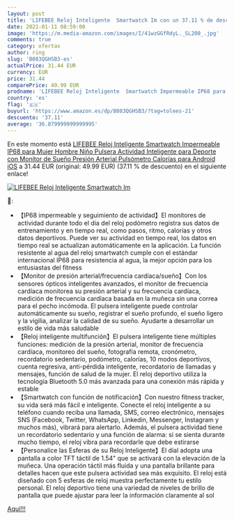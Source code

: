 ```yaml
---
layout: post
title: 'LIFEBEE Reloj Inteligente  Smartwatch Im con un 37.11 % de descuento'
date: 2021-01-11 08:59:00
image: 'https://m.media-amazon.com/images/I/41wzGGfRdyL._SL200_.jpg'
comments: true
category: ofertas
author: ring
slug: 'B083QGHSB3-es'
actualPrice: 31.44 EUR
currency: EUR
price: 31.44
comparePrice: 49.99 EUR
prodname: 'LIFEBEE Reloj Inteligente  Smartwatch Impermeable IP68 para Mujer Hombre Niño  Pulsera Actividad Inteligente para Deporte con Monitor de Sueño  Presión Arterial  Pulsómetro  Calorías para Android iOS'
country: 'es'
flag: '🇪🇸'
buyurl: 'https://www.amazon.es/dp/B083QGHSB3/?tag=tolees-21'
descuento: '37.11'
average: '36.879999999999995'
---
```


En este momento está [LIFEBEE Reloj Inteligente  Smartwatch Impermeable IP68 para Mujer Hombre Niño  Pulsera Actividad Inteligente para Deporte con Monitor de Sueño  Presión Arterial  Pulsómetro  Calorías para Android iOS](https://www.amazon.es/dp/B083QGHSB3/?tag=tolees-21) a 31.44 EUR (original: 49.99 EUR) (37.11 %  de descuento) en el siguiente enlace!

[![LIFEBEE Reloj Inteligente  Smartwatch Im](https://m.media-amazon.com/images/I/41wzGGfRdyL._SL200_.jpg)](https://www.amazon.es/dp/B083QGHSB3/?tag=tolees-21)

🔎:

- 【IP68 impermeable y seguimiento de actividad】El monitores de actividad durante todo el día del reloj podómetro registra sus datos de entrenamiento y en tiempo real, como pasos, ritmo, calorías y otros datos deportivos. Puede ver su actividad en tiempo real, los datos en tiempo real se actualizan automáticamente en la aplicación. La función resistente al agua del reloj smartwatch cumple con el estándar internacional IP68 para resistencia al agua, la mejor opción para los entusiastas del fitness
- 【Monitor de presión arterial/frecuencia cardíaca/sueño】Con los sensores ópticos inteligentes avanzados, el monitor de frecuencia cardíaca monitorea su presión arterial y su frecuencia cardíaca, medición de frecuencia cardíaca basada en la muñeca sin una correa para el pecho incómoda. El pulsera inteligente puede controlar automáticamente su sueño, registrar el sueño profundo, el sueño ligero y la vigilia, analizar la calidad de su sueño. Ayudarte a desarrollar un estilo de vida más saludable
- 【Reloj inteligente multifunción】El pulsera inteligente tiene múltiples funciones: medición de la presión arterial, monitor de frecuencia cardíaca, monitoreo del sueño, fotografía remota, cronómetro, recordatorio sedentario, podómetro, calorías, 10 modos deportivos, cuenta regresiva, anti-pérdida inteligente, recordatorio de llamadas y mensajes, función de salud de la mujer. El reloj deportivo utiliza la tecnología Bluetooth 5.0 más avanzada para una conexión más rápida y estable
- 【Smartwatch con función de notificación】Con nuestro fitness tracker, su vida será más fácil e inteligente. Conecte el reloj inteligente a su teléfono cuando reciba una llamada, SMS, correo electrónico, mensajes SNS (Facebook, Twitter, WhatsApp, Linkedin, Messenger, Instagram y muchos más), vibrará para alertarlo. Además, el pulsera actividad tiene un recordatorio sedentario y una función de alarma: si se sienta durante mucho tiempo, el reloj vibra para recordarle que debe estirarse
- 【Personalice las Esferas de su Reloj Inteligente】El dial adopta una pantalla a color TFT táctil de 1.54" que se activará con la elevación de la muñeca. Una operación táctil más fluida y una pantalla brillante para detalles hacen que este pulsera actividad sea más exquisito. El reloj está diseñado con 5 esferas de reloj muestra perfectamente tu estilo personal. El reloj deportivo tiene una variedad de niveles de brillo de pantalla que puede ajustar para leer la información claramente al sol

[Aquí!!!](https://www.amazon.es/dp/B083QGHSB3/?tag=tolees-21)
